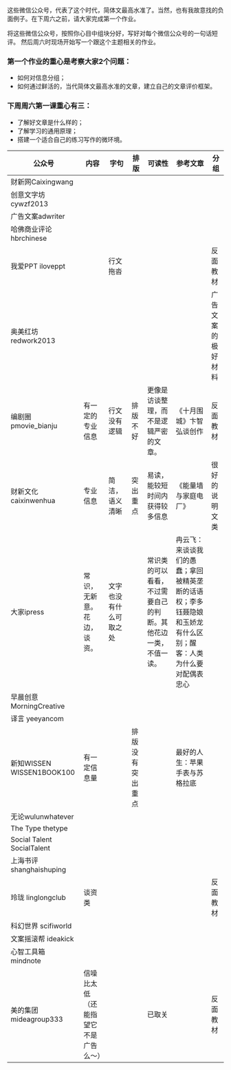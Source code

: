 这些微信公众号，代表了这个时代，简体文最高水准了。当然，也有我故意找的负面例子。在下周六之前，请大家完成第一个作业。

将这些微信公众号，按照你心目中组块分好，写好对每个微信公众号的一句话短评。 然后周六时现场开始写一个跟这个主题相关的作业。
 
### 第一个作业的重心是考察大家2个问题：
 
*  如何对信息分组；
*  如何通过鲜活的，当代简体文最高水准的文章，建立自己的文章评价框架。
 
### 下周周六第一课重心有三：

* 了解好文章是什么样的；
* 了解学习的通用原理；
* 搭建一个适合自己的练习写作的微环境。


公众号 | 内容 | 字句 |排版| 可读性 | 参考文章| 分组
---- | ---- | ---- | ---- | ---- |---- | ----
财新网Caixingwang| | 
创意文字坊cywzf2013 |  | 
广告文案adwriter | | 
哈佛商业评论hbrchinese | 
我爱PPT iloveppt| | 行文拖沓||||反面教材
奥美红坊 redwork2013||||||广告文案的极好材料
编剧圈 pmovie_bianju|有一定的专业信息|行文没有逻辑|排版不好|更像是访谈整理，而不是逻辑严密的文章。|《十月围城》卞智弘谈创作|反面教材
财新文化caixinwenhua|专业信息|简洁，语义清晰|突出重点|易读，能较短时间内获得较多信息|《能量墙与家庭电厂》|很好的说明文类
大家ipress|常识，无新意。花边，谈资。|文字也没有什么可取之处||常识类的可以看看，不过需要自己的判断。其他花边一类，不值一读。|冉云飞：来谈谈我们的愚蠢；拿回被精英垄断的话语权；李多钰聂隐娘和玉娇龙有什么区别；醒客：人类为什么要对配偶表忠心
早晨创意 MorningCreative|
译言 yeeyancom|
新知WISSEN WISSEN1BOOK100|有一定信息量||排版没有突出重点||最好的人生：苹果手表与苏格拉底 
无论wulunwhatever|
The Type thetype|
Social Talent SocialTalent|
上海书评shanghaishuping|
玲珑 linglongclub|谈资类|||||反面教材
科幻世界 scifiworld|
文案摇滚帮 ideakick|
心智工具箱 mindnote|
美的集团 mideagroup333|信噪比太低（还能指望它不是广告么～）|||已取关||反面教材
